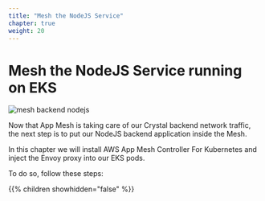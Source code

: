 ```yaml
---
title: "Mesh the NodeJS Service"
chapter: true
weight: 20
---
```


# Mesh the NodeJS Service running on EKS

![mesh backend nodejs](/images/app_mesh_architecture/AppMeshWorkshopMeshBackendNodeJS.png)

Now that App Mesh is taking care of our Crystal backend network traffic, the next step is to put our NodeJS backend application inside the Mesh.

In this chapter we will install AWS App Mesh Controller For Kubernetes and inject the Envoy proxy into our EKS pods.

To do so, follow these steps:

{{% children showhidden="false" %}}
